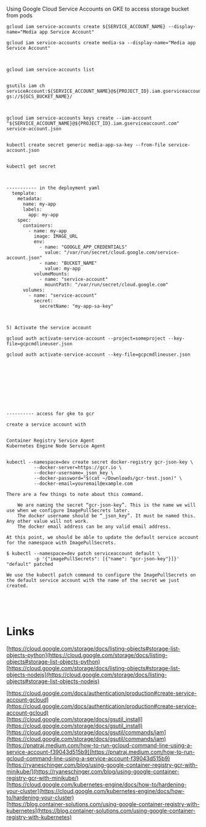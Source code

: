 

Using Google Cloud Service Accounts on GKE to access storage bucket from pods

```
gcloud iam service-accounts create ${SERVICE_ACCOUNT_NAME} --display-name="Media app Service Account"

gcloud iam service-accounts create media-sa --display-name="Media app Service Account"



gcloud iam service-accounts list  


gsutils iam ch serviceAccount:${SERVICE_ACCOUNT_NAME}@${PROJECT_ID}.iam.gserviceaccount.com:objectAdmin gs://${GCS_BUCKET_NAME}/



gcloud iam service-accounts keys create --iam-account "${SERVICE_ACCOUNT_NAME}@${PROJECT_ID}.iam.gserviceaccount.com" service-account.json


kubectl create secret generic media-app-sa-key --from-file service-account.json


kubectl get secret



----------- in the deployment yaml
  template:
    metadata:
      name: my-app
      labels:
        app: my-app
    spec:
      containers:
        - name: my-app
          image: IMAGE_URL
          env:
            - name: "GOOGLE_APP_CREDENTIALS"
              value: "/var/run/secret/cloud.google.com/service-account.json"
            - name: "BUCKET_NAME"
              value: my-app
          volumeMounts:
            - name: "service-account"
              mountPath: "/var/run/secret/cloud.google.com"
      volumes:
        - name: "service-account"
          secret:
            secretName: "my-app-sa-key"



5) Activate the service account

gcloud auth activate-service-account --project=someproject --key-file=gcpcmdlineuser.json

gcloud auth activate-service-account --key-file=gcpcmdlineuser.json










---------- access for gke to gcr  

create a service account with 


Container Registry Service Agent  
Kubernetes Engine Node Service Agent  


kubectl --namespace=dev create secret docker-registry gcr-json-key \
          --docker-server=https://gcr.io \
          --docker-username=_json_key \
          --docker-password="$(cat ~/Downloads/gcr-test.json)" \
          --docker-email=youremail@example.com

There are a few things to note about this command.

    We are naming the secret “gcr-json-key”. This is the name we will use when we configure ImagePullSecrets later.
    The docker username should be “_json_key”. It must be named this. Any other value will not work.
    The docker email address can be any valid email address.

At this point, we should be able to update the default service account for the namespace with ImagePullSecrets.

$ kubectl --namespace=dev patch serviceaccount default \
          -p '{"imagePullSecrets": [{"name": "gcr-json-key"}]}'
"default" patched

We use the kubectl patch command to configure the ImagePullSecrets on the default service account with the name of the secret we just created. 





```







# Links  

[https://cloud.google.com/storage/docs/listing-objects#storage-list-objects-python](https://cloud.google.com/storage/docs/listing-objects#storage-list-objects-python)  
[https://cloud.google.com/storage/docs/listing-objects#storage-list-objects-nodejs](https://cloud.google.com/storage/docs/listing-objects#storage-list-objects-nodejs)  

[https://cloud.google.com/docs/authentication/production#create-service-account-gcloud](https://cloud.google.com/docs/authentication/production#create-service-account-gcloud)  
[https://cloud.google.com/storage/docs/gsutil_install](https://cloud.google.com/storage/docs/gsutil_install)  
[https://cloud.google.com/storage/docs/gsutil/commands/iam](https://cloud.google.com/storage/docs/gsutil/commands/iam)  
[https://pnatraj.medium.com/how-to-run-gcloud-command-line-using-a-service-account-f39043d515b9](https://pnatraj.medium.com/how-to-run-gcloud-command-line-using-a-service-account-f39043d515b9)  
[https://ryaneschinger.com/blog/using-google-container-registry-gcr-with-minikube/](https://ryaneschinger.com/blog/using-google-container-registry-gcr-with-minikube/)  
[https://cloud.google.com/kubernetes-engine/docs/how-to/hardening-your-cluster](https://cloud.google.com/kubernetes-engine/docs/how-to/hardening-your-cluster)  
[https://blog.container-solutions.com/using-google-container-registry-with-kubernetes](https://blog.container-solutions.com/using-google-container-registry-with-kubernetes)  
